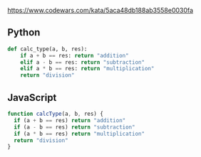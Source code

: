 https://www.codewars.com/kata/5aca48db188ab3558e0030fa

## Python
```python
def calc_type(a, b, res):
    if a + b == res: return "addition"
    elif a - b == res: return "subtraction"
    elif a * b == res: return "multiplication"
    return "division"
```

## JavaScript
```js
function calcType(a, b, res) {
  if (a + b == res) return "addition"
  if (a - b == res) return "subtraction"
  if (a * b == res) return "multiplication"
  return "division"
}
```